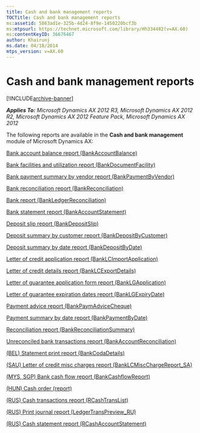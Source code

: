 ```yaml
---
title: Cash and bank management reports
TOCTitle: Cash and bank management reports
ms:assetid: 5863ad1e-325b-4d24-8f9e-1450220bcf3b
ms:mtpsurl: https://technet.microsoft.com/library/Hh334482(v=AX.60)
ms:contentKeyID: 36676467
author: Khairunj
ms.date: 04/18/2014
mtps_version: v=AX.60
---
```


# Cash and bank management reports 


[!INCLUDE[archive-banner](includes/archive-banner.md)]


_**Applies To:** Microsoft Dynamics AX 2012 R3, Microsoft Dynamics AX 2012 R2, Microsoft Dynamics AX 2012 Feature Pack, Microsoft Dynamics AX 2012_

The following reports are available in the **Cash and bank management** module of Microsoft Dynamics AX:

[Bank account balance report (BankAccountBalance)](bank-account-balance-report-bankaccountbalance.md)

[Bank facilities and utilization report (BankDocumentFacility)](bank-facilities-and-utilization-report-bankdocumentfacility.md)

[Bank payment summary by vendor report (BankPaymentByVendor)](bank-payment-summary-by-vendor-report-bankpaymentbyvendor.md)

[Bank reconciliation report (BankReconciliation)](bank-reconciliation-report-bankreconciliation.md)

[Bank report (BankLedgerReconciliation)](bank-report-bankledgerreconciliation.md)

[Bank statement report (BankAccountStatement)](bank-statement-report-bankaccountstatement.md)

[Deposit slip report (BankDepositSlip)](deposit-slip-report-bankdepositslip.md)

[Deposit summary by customer report (BankDepositByCustomer)](deposit-summary-by-customer-report-bankdepositbycustomer.md)

[Deposit summary by date report (BankDepositByDate)](deposit-summary-by-date-report-bankdepositbydate.md)

[Letter of credit application report (BankLCImportApplication)](letter-of-credit-application-report-banklcimportapplication.md)

[Letter of credit details report (BankLCExportDetails)](letter-of-credit-details-report-banklcexportdetails.md)

[Letter of guarantee application form report (BankLGApplication)](letter-of-guarantee-application-form-report-banklgapplication.md)

[Letter of guarantee expiration dates report (BankLGExpiryDate)](letter-of-guarantee-expiration-dates-report-banklgexpirydate.md)

[Payment advice report (BankPaymAdviceCheque)](payment-advice-report-bankpaymadvicecheque.md)

[Payment summary by date report (BankPaymentByDate)](payment-summary-by-date-report-bankpaymentbydate.md)

[Reconciliation report (BankReconciliationSummary)](reconciliation-report-bankreconciliationsummary.md)

[Unreconciled bank transactions report (BankAccountReconciliation)](unreconciled-bank-transactions-report-bankaccountreconciliation.md)

[(BEL) Statement print report (BankCodaDetails)](bel-statement-print-report-bankcodadetails.md)

[(SAU) Letter of credit misc charges report (BankLCMiscChargeReport\_SA)](sau-letter-of-credit-misc-charges-report-banklcmiscchargereport-sa.md)

[(MYS, SGP) Bank cash flow report (BankCashflowReport)](mys-sgp-bank-cash-flow-report-bankcashflowreport.md)

[(HUN) Cash order (report)](hun-cash-order-report.md)

[(RUS) Cash transactions report (RCashTransList)](rus-cash-transactions-report-rcashtranslist.md)

[(RUS) Print journal report (LedgerTransPreview\_RU)](rus-print-journal-report-ledgertranspreview-ru.md)

[(RUS) Cash statement report (RCashAccountStatement)](rus-cash-statement-report-rcashaccountstatement.md)

  


